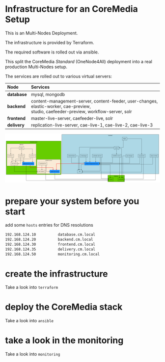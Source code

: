 # Infrastructure for an CoreMedia Setup

This is an Multi-Nodes Deployment.

The infrastructure is provided by Terraform.

The required software is rolled out via ansible.

This split the CoreMedia *Standard* (OneNode4All) deployment into a real production Multi-Nodes setup.

The services are rolled out to various virtual servers:

| Node         | Services |
| :------      | :---------- |
| **database** | mysql, mongodb |
| **backend**  | content-management-server, content-feeder, user-changes, elastic-worker, cae-preview,<br> studio, caefeeder-preview, workflow-server, solr |
| **frontend** | master-live-server, caefeeder-live, solr |
| **delivery** | replication-live-server, cae-live-1, cae-live-2, cae-live-3 |

![setup](setup.png)

# prepare your system **before** you start

add some `hosts` entries for DNS resolutions

```
192.168.124.10          database.cm.local
192.168.124.20          backend.cm.local
192.168.124.30          frontend.cm.local
192.168.124.35          delivery.cm.local
192.168.124.50          monitoring.cm.local
```


# create the infrastructure

Take a look into `terraform`

# deploy the CoreMedia stack

Take a look into `ansible`

# take a look in the monitoring

Take a look into `monitoring`


